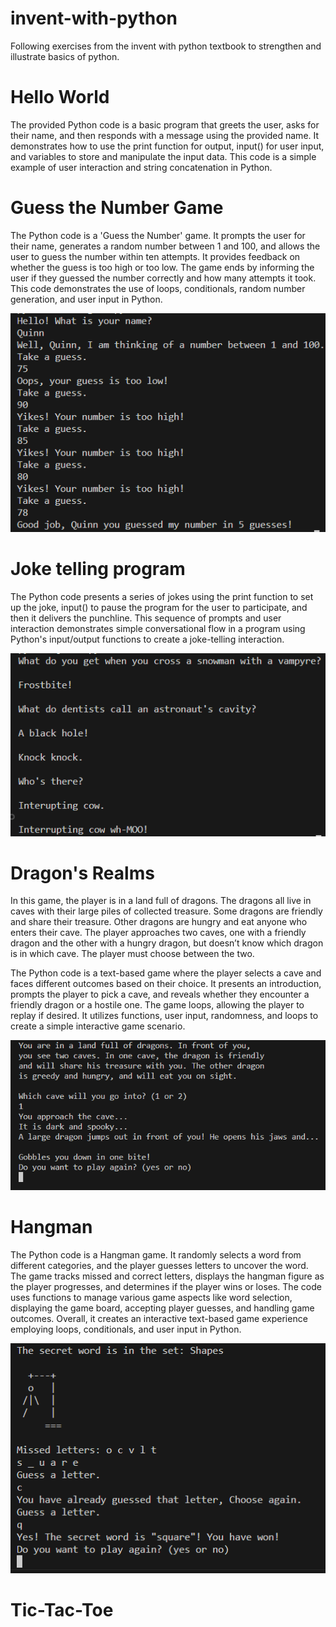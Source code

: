 # invent-with-python

Following exercises from the invent with python textbook to strengthen and illustrate basics of python.

# Hello World

The provided Python code is a basic program that greets the user, asks for their name, and then responds with a message using the provided name. It demonstrates how to use the print function for output, input() for user input, and variables to store and manipulate the input data. This code is a simple example of user interaction and string concatenation in Python.

# Guess the Number Game

The Python code is a 'Guess the Number' game. It prompts the user for their name, generates a random number between 1 and 100, and allows the user to guess the number within ten attempts. It provides feedback on whether the guess is too high or too low. The game ends by informing the user if they guessed the number correctly and how many attempts it took. This code demonstrates the use of loops, conditionals, random number generation, and user input in Python.

![NumberGame](./images/number.png)

# Joke telling program

The Python code presents a series of jokes using the print function to set up the joke, input() to pause the program for the user to participate, and then it delivers the punchline. This sequence of prompts and user interaction demonstrates simple conversational flow in a program using Python's input/output functions to create a joke-telling interaction.

![Jokes](./images/joke.png)

# Dragon's Realms

In this game, the player is in a land full of dragons. The dragons all live in caves with their large piles of collected treasure. Some dragons are friendly and share their treasure. Other dragons are hungry and eat anyone who enters their cave. The player approaches two caves, one with a friendly dragon and the other with a hungry dragon, but doesn’t know which dragon is in which cave. The player must choose between the two.

The Python code is a text-based game where the player selects a cave and faces different outcomes based on their choice. It presents an introduction, prompts the player to pick a cave, and reveals whether they encounter a friendly dragon or a hostile one. The game loops, allowing the player to replay if desired. It utilizes functions, user input, randomness, and loops to create a simple interactive game scenario.

![DragonsDen](./images/dragonsden.png)

# Hangman

The Python code is a Hangman game. It randomly selects a word from different categories, and the player guesses letters to uncover the word. The game tracks missed and correct letters, displays the hangman figure as the player progresses, and determines if the player wins or loses. The code uses functions to manage various game aspects like word selection, displaying the game board, accepting player guesses, and handling game outcomes. Overall, it creates an interactive text-based game experience employing loops, conditionals, and user input in Python.

![Hangman](./images/hangman.png)

# Tic-Tac-Toe